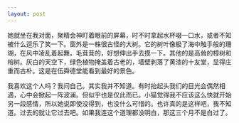 ```yaml
---
layout: post
---
```


她就坐在我对面，聚精会神盯着眼前的屏幕，时不时拿起水杯啜一口水，或者不知被什么逗乐了笑一下。窗外是一株很古怪的大树。它的树叶像极了海中触手般的珊瑚，在风中凌乱着起舞。毛茸茸的，好想伸出手去摸一下。其他的是高耸的樟树和榕树。灰白的天空下，绿色植物掩盖着古老的，墙壁剥落了黄漆的十友堂，显得庄重而古朴。这是在伍舜德堂能看到最好的景色。

我喜欢这个人吗？我问自己。其实我并不知道。有时抬起头我们的目光会偶然相遇，心中会掀起一阵波澜。但似乎也是仅此而已。小猫觉得我不应该这么快就开始另一段感情，所以她说即使没得到，也没什么可惜的。也许真的是这样吧，我不知道。过去的就让它过去吧。如果我连这个道理都没明白，那这三个月不是白过了。
